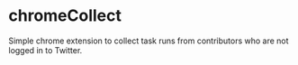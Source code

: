 # chromeCollect
Simple chrome extension to collect task runs from contributors who are not logged in to Twitter.
